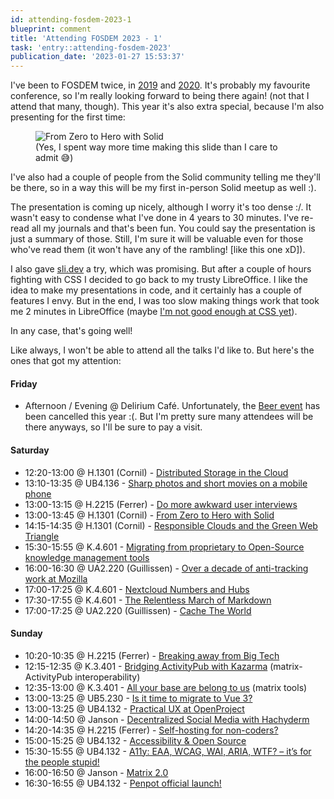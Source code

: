 ```yaml
---
id: attending-fosdem-2023-1
blueprint: comment
title: 'Attending FOSDEM 2023 - 1'
task: 'entry::attending-fosdem-2023'
publication_date: '2023-01-27 15:53:37'
---
```


I've been to FOSDEM twice, in [2019](https://noeldemartin.com/tasks/attending-fosdem) and [2020](https://noeldemartin.com/tasks/attending-fosdem-2020). It's probably my favourite conference, so I'm really looking forward to being there again! (not that I attend that many, though). This year it's also extra special, because I'm also presenting for the first time:

<figure>
  <img src="/img/tasks/fosdem-2023-talk.png" alt="From Zero to Hero with Solid">
  <figcaption class="text-sm">(Yes, I spent way more time making this slide than I care to admit 😅️)</figcaption>
</figure>

I've also had a couple of people from the Solid community telling me they'll be there, so in a way this will be my first in-person Solid meetup as well :).

The presentation is coming up nicely, although I worry it's too dense :/. It wasn't easy to condense what I've done in 4 years to 30 minutes. I've re-read all my journals and that's been fun. You could say the presentation is just a summary of those. Still, I'm sure it will be valuable even for those who've read them (it won't have any of the rambling! \[like this one xD\]).

I also gave [sli.dev](https://sli.dev) a try, which was promising. But after a couple of hours fighting with CSS I decided to go back to my trusty LibreOffice. I like the idea to make my presentations in code, and it certainly has a couple of features I envy. But in the end, I was too slow making things work that took me 2 minutes in LibreOffice (maybe [I'm not good enough at CSS yet](https://noeldemartin.com/tasks/learning-css)).

In any case, that's going well!

Like always, I won't be able to attend all the talks I'd like to. But here's the ones that got my attention:

#### Friday

- Afternoon / Evening @ Delirium Café. Unfortunately, the [Beer event](https://archive.fosdem.org/2020/beerevent/) has been cancelled this year :(. But I'm pretty sure many attendees will be there anyways, so I'll be sure to pay a visit.

#### Saturday

- 12:20-13:00 @ H.1301 (Cornil) - [Distributed Storage in the Cloud](https://fosdem.org/2023/schedule/event/sovcloud_distributed_storage_in_the_cloud/)
- 13:10-13:35 @ UB4.136 - [Sharp photos and short movies on a mobile phone](https://fosdem.org/2023/schedule/event/sharp_photos/)
- 13:00-13:15 @ H.2215 (Ferrer) - [Do more awkward user interviews](https://fosdem.org/2023/schedule/event/awkward_user_interviews/)
- 13:00-13:45 @ H.1301 (Cornil) - [From Zero to Hero with Solid](https://fosdem.org/2023/schedule/event/sovcloud_from_zero_to_hero_with_solid/)
- 14:15-14:35 @ H.1301 (Cornil) - [Responsible Clouds and the Green Web Triangle](https://fosdem.org/2023/schedule/event/sovcloud_responsible_clouds_and_the_green_web_triangle/)
- 15:30-15:55 @ K.4.601 - [Migrating from proprietary to Open-Source knowledge management tools](https://fosdem.org/2023/schedule/event/collab_xwiki/)
- 16:00-16:30 @ UA2.220 (Guillissen) - [Over a decade of anti-tracking work at Mozilla](https://fosdem.org/2023/schedule/event/mozilla_anti_tracking/)
- 17:00-17:25 @ K.4.601 - [Nextcloud Numbers and Hubs](https://fosdem.org/2023/schedule/event/collab_nextcloud/)
- 17:30-17:55 @ K.4.601 - [The Relentless March of Markdown](https://fosdem.org/2023/schedule/event/collab_tiki/)
- 17:00-17:25 @ UA2.220 (Guillissen) - [Cache The World](https://fosdem.org/2023/schedule/event/mozilla_cachetheworld/)

#### Sunday

- 10:20-10:35 @ H.2215 (Ferrer) - [Breaking away from Big Tech](https://fosdem.org/2023/schedule/event/breaking_from_big_tech/)
- 12:15-12:35 @ K.3.401 - [Bridging ActivityPub with Kazarma](https://fosdem.org/2023/schedule/event/bridging_ap_with_kazarma/) (matrix-ActivityPub interoperability)
- 12:35-13:00 @ K.3.401 - [All your base are belong to us](https://fosdem.org/2023/schedule/event/all_your_base_are_belong_to_us/) (matrix tools)
- 13:00-13:25 @ UB5.230 - [Is it time to migrate to Vue 3?](https://fosdem.org/2023/schedule/event/vue3/)
- 13:00-13:25 @ UB4.132 - [Practical UX at OpenProject](https://fosdem.org/2023/schedule/event/practical_ux_at_openproject/)
- 14:00-14:50 @ Janson - [Decentralized Social Media with Hachyderm](https://fosdem.org/2023/schedule/event/hachyderm/)
- 14:20-14:35 @ H.2215 (Ferrer) - [Self-hosting for non-coders?](https://fosdem.org/2023/schedule/event/self_hosting_for_non_coders/)
- 15:00-15:25 @ UB4.132 - [Accessibility & Open Source](https://fosdem.org/2023/schedule/event/accessibility_and_open_source/)
- 15:30-15:55 @ UB4.132 - [A11y: EAA, WCAG, WAI, ARIA, WTF? – it’s for the people stupid!](https://fosdem.org/2023/schedule/event/a11y_eaa_bfsg_wcag_wai_aria_wtf/)
- 16:00-16:50 @ Janson - [Matrix 2.0](https://fosdem.org/2023/schedule/event/matrix20/)
- 16:30-16:55 @ UB4.132 - [Penpot official launch!](https://fosdem.org/2023/schedule/event/penpot_official_launch/)
